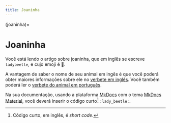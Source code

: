 ```yaml
---
title: Joaninha
---
```


(joaninha)=

# Joaninha

Você está lendo o artigo sobre joaninha, que em inglês se escreve 
`ladybeetle`, e cujo emoji é 🐞.

A vantagem de saber o nome de seu animal em ingês é que você poderá obter maiores informações sobre ele no [verbete em inglês](wikien:ladybeetle). 
Você também poderá ler o [verbete do animal em português](wikipt:joaninha).

Na sua documentação, usando a plataforma [MkDocs](https://www.mkdocs.org/) com o tema [MkDocs Material](https://squidfunk.github.io/mkdocs-material/),
você deverá inserir o código curto[^1] `:lady_beetle:`.

[^1]: Código curto, em inglês, é *short code*.
